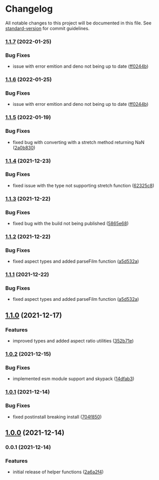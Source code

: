 # Changelog

All notable changes to this project will be documented in this file. See [standard-version](https://github.com/conventional-changelog/standard-version) for commit guidelines.

### [1.1.7](https://github.com/animafps/fov-utilities/compare/v1.1.5...v1.1.7) (2022-01-25)


### Bug Fixes

* issue with error emition and deno not being up to date ([ff0244b](https://github.com/animafps/fov-utilities/commit/ff0244b67f8276d52579041ddd69ec7a50dc5997))

### [1.1.6](https://github.com/animafps/fov-utilities/compare/v1.1.5...v1.1.6) (2022-01-25)


### Bug Fixes

* issue with error emition and deno not being up to date ([ff0244b](https://github.com/animafps/fov-utilities/commit/ff0244b67f8276d52579041ddd69ec7a50dc5997))

### [1.1.5](https://github.com/animafps/fov-utilities/compare/v1.1.4...v1.1.5) (2022-01-19)


### Bug Fixes

* fixed bug with converting with a stretch method returning NaN ([2a0b830](https://github.com/animafps/fov-utilities/commit/2a0b8306e239cd6ab07c22b7a65e5bec4108062f))

### [1.1.4](https://github.com/animafps/fov-utilities/compare/v1.1.3...v1.1.4) (2021-12-23)


### Bug Fixes

* fixed issue with the type not supporting stretch function ([62325c8](https://github.com/animafps/fov-utilities/commit/62325c8634fdbfa204d8b876d631ac5c3a0508cc))

### [1.1.3](https://github.com/animafps/fov-utilities/compare/v1.1.2...v1.1.3) (2021-12-22)


### Bug Fixes

* fixed bug with the build not being published ([5865e68](https://github.com/animafps/fov-utilities/commit/5865e68a87d1e9989a93bfd72bfb115ab092a147))

### [1.1.2](https://github.com/animafps/fov-utilities/compare/v1.1.0...v1.1.2) (2021-12-22)


### Bug Fixes

* fixed aspect types and added parseFilm function ([a5d532a](https://github.com/animafps/fov-utilities/commit/a5d532ac946a1b8e10bd6c14708e530417523b96))

### [1.1.1](https://github.com/animafps/fov-utilities/compare/v1.1.0...v1.1.1) (2021-12-22)


### Bug Fixes

* fixed aspect types and added parseFilm function ([a5d532a](https://github.com/animafps/fov-utilities/commit/a5d532ac946a1b8e10bd6c14708e530417523b96))

## [1.1.0](https://github.com/animafps/fov-utilities/compare/v1.0.2...v1.1.0) (2021-12-17)


### Features

* improved types and added aspect ratio utilities ([352b71e](https://github.com/animafps/fov-utilities/commit/352b71e33c0f8832d929f46c0e98e31ef16fb8fe))

### [1.0.2](https://github.com/animafps/fov-utilities/compare/v1.0.1...v1.0.2) (2021-12-15)


### Bug Fixes

* implemented esm module support and skypack ([14dfab3](https://github.com/animafps/fov-utilities/commit/14dfab3ca0bb5a8d6b22a5de9fb4ade76307dbc9))

### [1.0.1](https://github.com/animafps/utilities/compare/v1.0.0...v1.0.1) (2021-12-14)


### Bug Fixes

* fixed postinstall breaking install ([704f850](https://github.com/animafps/utilities/commit/704f8506b188dab48ae00a33a192a673fd041328))

## [1.0.0](https://github.com/animafps/utilities/compare/v0.0.1...v1.0.0) (2021-12-14)

### 0.0.1 (2021-12-14)


### Features

* initial release of helper functions ([2a6a2f4](https://github.com/animafps/utilities/commit/2a6a2f482355595d0704993dfc480f389928bef0))
